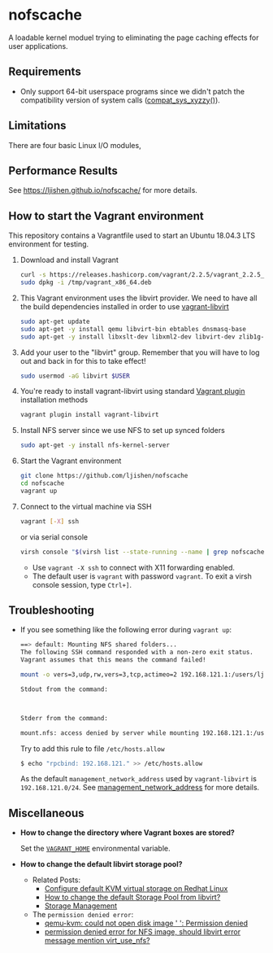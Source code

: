 # nofscache

A loadable kernel moduel trying to eliminating the page caching effects for user applications.


## Requirements

- Only support 64-bit userspace programs since we didn't patch the compatibility version of system calls ([compat_sys_xyzzy()](https://www.kernel.org/doc/html/latest/process/adding-syscalls.html#compatibility-system-calls-generic)).


## Limitations

There are four basic Linux I/O modules,


## Performance Results

See https://ljishen.github.io/nofscache/ for more details.


## How to start the Vagrant environment

This repository contains a Vagrantfile used to start an Ubuntu 18.04.3 LTS environment for testing.

1. Download and install Vagrant
   ```bash
   curl -s https://releases.hashicorp.com/vagrant/2.2.5/vagrant_2.2.5_x86_64.deb -o /tmp/vagrant_x86_64.deb
   sudo dpkg -i /tmp/vagrant_x86_64.deb
   ```

2. This Vagrant environment uses the libvirt provider. We need to have all the build dependencies installed in order to use [vagrant-libvirt](https://github.com/vagrant-libvirt/vagrant-libvirt)
   ```bash
   sudo apt-get update
   sudo apt-get -y install qemu libvirt-bin ebtables dnsmasq-base
   sudo apt-get -y install libxslt-dev libxml2-dev libvirt-dev zlib1g-dev ruby-dev
   ```

3. Add your user to the "libvirt" group. Remember that you will have to log out and back in for this to take effect!
   ```bash
   sudo usermod -aG libvirt $USER
   ```

4. You're ready to install vagrant-libvirt using standard [Vagrant plugin](http://docs.vagrantup.com/v2/plugins/usage.html) installation methods
   ```bash
   vagrant plugin install vagrant-libvirt
   ```

5. Install NFS server since we use NFS to set up synced folders
   ```bash
   sudo apt-get -y install nfs-kernel-server
   ```

6. Start the Vagrant environment
   ```bash
   git clone https://github.com/ljishen/nofscache
   cd nofscache
   vagrant up
   ```

7. Connect to the virtual machine via SSH
   ```bash
   vagrant [-X] ssh
   ```
   or via serial console
   ```bash
   virsh console "$(virsh list --state-running --name | grep nofscache)"
   ```
    - Use `vagrant -X ssh` to connect with X11 forwarding enabled.
    - The default user is `vagrant` with password `vagrant`. To exit a virsh console session, type `Ctrl+]`.


## Troubleshooting

- If you see something like the following error during `vagrant up`:
  ```bash
  ==> default: Mounting NFS shared folders...
  The following SSH command responded with a non-zero exit status.
  Vagrant assumes that this means the command failed!

  mount -o vers=3,udp,rw,vers=3,tcp,actimeo=2 192.168.121.1:/users/ljishen/nofscache /vagrant

  Stdout from the command:



  Stderr from the command:

  mount.nfs: access denied by server while mounting 192.168.121.1:/users/ljishen/nofscache
  ```

  Try to add this rule to file `/etc/hosts.allow`
  ```bash
  $ echo "rpcbind: 192.168.121." >> /etc/hosts.allow
  ```
  As the default `management_network_address` used by `vagrant-libvirt` is `192.168.121.0/24`. See [management_network_address](https://github.com/vagrant-libvirt/vagrant-libvirt#management-network) for more details.


## Miscellaneous

- **How to change the directory where Vagrant boxes are stored?**

  Set the [`VAGRANT_HOME`](https://www.vagrantup.com/docs/other/environmental-variables.html#vagrant_home) environmental variable.

- **How to change the default libvirt storage pool?**

    - Related Posts:
        - [Configure default KVM virtual storage on Redhat Linux](https://linuxconfig.org/configure-default-kvm-virtual-storage-on-redhat-linux)
        - [How to change the default Storage Pool from libvirt?](https://serverfault.com/questions/840519/how-to-change-the-default-storage-pool-from-libvirt)
        - [Storage Management](https://libvirt.org/storage.html)
    - The `permission denied error`:
        - [qemu-kvm: could not open disk image ' ': Permission denied](https://github.com/jedi4ever/veewee/issues/996)
        - [permission denied error for NFS image, should libvirt error message mention virt_use_nfs?](https://bugzilla.redhat.com/show_bug.cgi?id=589922)
